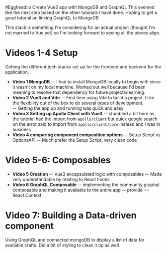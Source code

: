 #Egghead.io Create Vue3 app with MongoDB and GraphQL
This seemed like the next step based on the other tutorials I have done. Hoping to get a good tutorial on linking GraphQL to MongoDB.

This stack is something I'm considering for an actual project (thought I'm not married to Vue yet) so I'm looking forward to seeing all the pieces align.

# Videos 1-4 Setup
Getting the different tech stacks set up for the frontend and backend for the application.

- **Video 1 MongoDB** 
  -- I had to install MongoDB locally to begin with since it wasn't on my local machine.  Worked out well because I'd been meaning to resolve that dependency for future projects/learning.
- **Video 2 Vue3 and Vite** 
  -- First time using Vite to build a project.  I like the flexibility out of the box to do several types of development.  
  -- Getting the app up and running was quick and easy
- **Video 3 Setting up Apollo Client with Vue3** 
  -- stumbled a bit here as the tutorial had the import from `apollo/client` but quick google search on the error said to import from `apollo/client/core` instead and I was in business
- **Video 4 comparing component composition options** 
  -- Setup Script vs OptionsAPI
  -- Much prefer the Setup Script, very clean code

# Video 5-6: Composables
- **Video 5 Creation** 
  -- Vue3 encapsulated logic with composables
  -- Made very understandable by relating to React hooks
- **Video 6 GraphQL Composable** 
  -- implementing the community graphql composable and making it available to the entire app
  -- provide == React.Context

# Video 7: Building a Data-driven component
Using GraphQL and connected mongoDB to display a list of data for available crafts.  Did a bit of styling to clean it up as well


